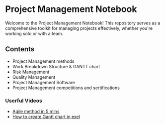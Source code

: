 # Project Management Notebook

Welcome to the Project Management Notebook! This repository serves as a comprehensive toolkit for managing projects effectively, whether you're working solo or with a team. 

## Contents
- Project Management methods
- Work Breakdown Structure & GANTT chart
- Risk Management
- Quality Management
- Project Management Software
- Project Management competitions and sertifications


### Userful Videos

- [Agile method in 5 mins](https://youtu.be/zi7uGg6FVM4?si=ELELbaT3SeWgdzra)
- [How to create Gantt chart in exel](https://www.youtube.com/watch?v=zC22yPmc6Kw)
